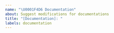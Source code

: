 ```yaml
---
name: "\U0001F4D6 Documentation"
about: Suggest modifications for documentations
title: "[Documentation]: "
labels: documentation
---
```


<!-- ⚠️⚠️ Do Not Delete These Comments. ⚠️⚠️ -->
<!-- Read our Rules of Conduct: https://github.com/SVijayB/SVijayB-RepoTemplate/blob/master/.github/CODE_OF_CONDUCT.md -->
<!-- Please search existing issues to avoid creating duplicates. -->
<!--- Provide a general summary of your issue in the Title above -->

<!-- Describe the changes to the documentations you'd like. -->

<!-- Before submitting, click on the preview tab to check your work so far-->
